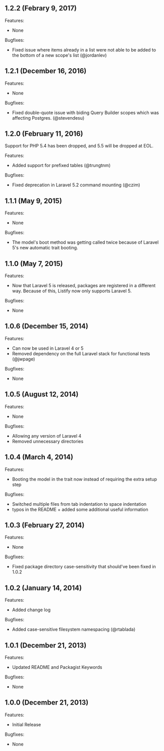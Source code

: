 ## 1.2.2 (Febrary 9, 2017)

Features:

  - None

Bugfixes:

  - Fixed issue where items already in a list were not able to be added to the bottom of a new scope's list (@jordanlev)

## 1.2.1 (December 16, 2016)

Features:

  - None

Bugfixes:

  - Fixed double-quote issue with biding Query Builder scopes which was affecting Postgres. (@stevendesu)

## 1.2.0 (February 11, 2016)

Support for PHP 5.4 has been dropped, and 5.5 will be dropped at EOL.

Features:

  - Added support for prefixed tables (@trungtnm)

Bugfixes:

  - Fixed deprecation in Laravel 5.2 command mounting (@czim)

## 1.1.1 (May 9, 2015)

Features:

  - None

Bugfixes:

  - The model's boot method was getting called twice because of Laravel 5's new automatic trait booting.

## 1.1.0 (May 7, 2015)

Features:

  - Now that Laravel 5 is released, packages are registered in a different way. Because of this, Listify now only supports Laravel 5.

Bugfixes:

  - None

## 1.0.6 (December 15, 2014)

Features:

  - Can now be used in Laravel 4 or 5
  - Removed dependency on the full Laravel stack for functional tests (@jwpage)

Bugfixes:

  - None

## 1.0.5 (August 12, 2014)

Features:

  - None

Bugfixes:

  - Allowing any version of Laravel 4
  - Removed unnecessary directories

## 1.0.4 (March 4, 2014)

Features:

  - Booting the model in the trait now instead of requiring the extra setup step

Bugfixes:

  - Switched multiple files from tab indentation to space indentation
  - typos in the README + added some additional useful information

## 1.0.3 (February 27, 2014)

Features:

  - None

Bugfixes:

  - Fixed package directory case-sensitivity that should've been fixed in 1.0.2

## 1.0.2 (January 14, 2014)

Features:

  - Added change log

Bugfixes:

  - Added case-sensitive filesystem namespacing (@rtablada)

## 1.0.1 (December 21, 2013)

Features:

  - Updated README and Packagist Keywords

Bugfixes:

  - None

## 1.0.0 (December 21, 2013)

Features:

  - Initial Release

Bugfixes:

  - None
